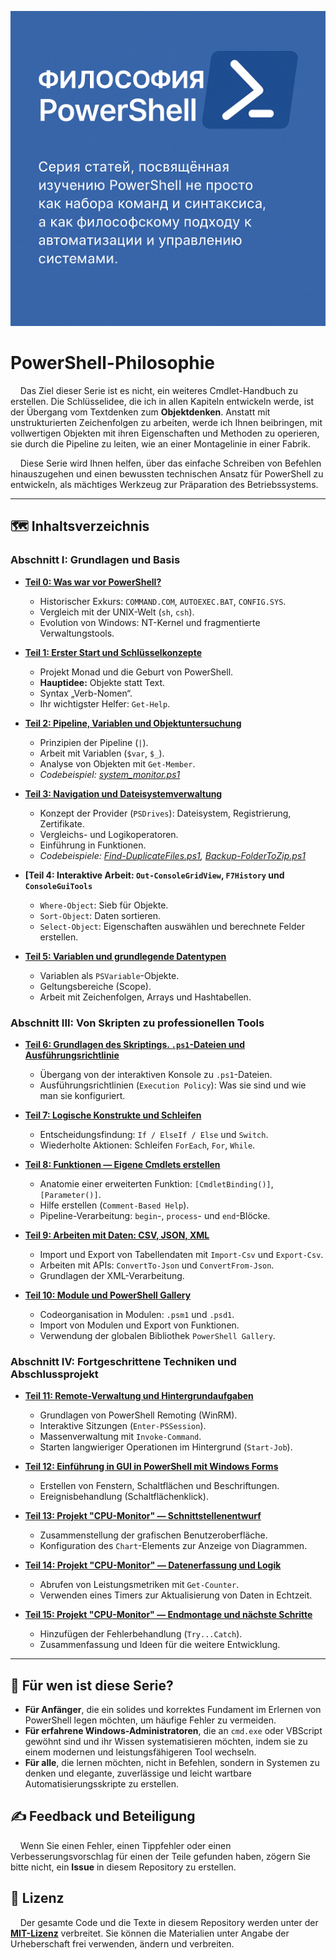 ![1](assets/cover.png)
# PowerShell-Philosophie

&nbsp;&nbsp;&nbsp;&nbsp;Das Ziel dieser Serie ist es nicht, ein weiteres Cmdlet-Handbuch zu erstellen.
Die Schlüsselidee, die ich in allen Kapiteln entwickeln werde, ist der Übergang vom Textdenken zum **Objektdenken**.
Anstatt mit unstrukturierten Zeichenfolgen zu arbeiten, werde ich Ihnen beibringen, mit vollwertigen Objekten mit ihren Eigenschaften und Methoden zu operieren,
sie durch die Pipeline zu leiten, wie an einer Montagelinie in einer Fabrik.


&nbsp;&nbsp;&nbsp;&nbsp;Diese Serie wird Ihnen helfen, über das einfache Schreiben von Befehlen hinauszugehen und einen bewussten technischen Ansatz für PowerShell zu entwickeln,
als mächtiges Werkzeug zur Präparation des Betriebssystems.

---

## 🗺️ Inhaltsverzeichnis

### **Abschnitt I: Grundlagen und Basis**

*   **[Teil 0: Was war vor PowerShell?](./01.md)**
    *   Historischer Exkurs: `COMMAND.COM`, `AUTOEXEC.BAT`, `CONFIG.SYS`.
    *   Vergleich mit der UNIX-Welt (`sh`, `csh`).
    *   Evolution von Windows: NT-Kernel und fragmentierte Verwaltungstools.

*   **[Teil 1: Erster Start und Schlüsselkonzepte](./01.md)**
    *   Projekt Monad und die Geburt von PowerShell.
    *   **Hauptidee:** Objekte statt Text.
    *   Syntax „Verb-Nomen“.
    *   Ihr wichtigster Helfer: `Get-Help`.

*   **[Teil 2: Pipeline, Variablen und Objektuntersuchung](./02.md)**
    *   Prinzipien der Pipeline (`|`).
    *   Arbeit mit Variablen (`$var`, `$_`).
    *   Analyse von Objekten mit `Get-Member`.
    *   *Codebeispiel: [system_monitor.ps1](./code/02/system_monitor.ps1)*


*   **[Teil 3: Navigation und Dateisystemverwaltung](./03.md)**
    *   Konzept der Provider (`PSDrives`): Dateisystem, Registrierung, Zertifikate.
    *   Vergleichs- und Logikoperatoren.
    *   Einführung in Funktionen.
    *   *Codebeispiele: [Find-DuplicateFiles.ps1](./code/03/Find-DuplicateFiles.ps1), [Backup-FolderToZip.ps1](./code/03/Backup-FolderToZip.ps1)*

*   **[Teil 4: Interaktive Arbeit: `Out-ConsoleGridView`, `F7History` und `ConsoleGuiTools`**






    *   `Where-Object`: Sieb für Objekte.
    *   `Sort-Object`: Daten sortieren.
    *   `Select-Object`: Eigenschaften auswählen und berechnete Felder erstellen.

*   **[Teil 5: Variablen und grundlegende Datentypen](./05.md)**
    *   Variablen als `PSVariable`-Objekte.
    *   Geltungsbereiche (Scope).
    *   Arbeit mit Zeichenfolgen, Arrays und Hashtabellen.

### **Abschnitt III: Von Skripten zu professionellen Tools**

*   **[Teil 6: Grundlagen des Skriptings. `.ps1`-Dateien und Ausführungsrichtlinie](./06.md)**
    *   Übergang von der interaktiven Konsole zu `.ps1`-Dateien.
    *   Ausführungsrichtlinien (`Execution Policy`): Was sie sind und wie man sie konfiguriert.

*   **[Teil 7: Logische Konstrukte und Schleifen](./07.md)**
    *   Entscheidungsfindung: `If / ElseIf / Else` und `Switch`.
    *   Wiederholte Aktionen: Schleifen `ForEach`, `For`, `While`.

*   **[Teil 8: Funktionen — Eigene Cmdlets erstellen](./08.md)**
    *   Anatomie einer erweiterten Funktion: `[CmdletBinding()]`, `[Parameter()]`.
    *   Hilfe erstellen (`Comment-Based Help`).
    *   Pipeline-Verarbeitung: `begin`-, `process`- und `end`-Blöcke.

*   **[Teil 9: Arbeiten mit Daten: CSV, JSON, XML](./09.md)**
    *   Import und Export von Tabellendaten mit `Import-Csv` und `Export-Csv`.
    *   Arbeiten mit APIs: `ConvertTo-Json` und `ConvertFrom-Json`.
    *   Grundlagen der XML-Verarbeitung.

*   **[Teil 10: Module und PowerShell Gallery](./10.md)**
    *   Codeorganisation in Modulen: `.psm1` und `.psd1`.
    *   Import von Modulen und Export von Funktionen.
    *   Verwendung der globalen Bibliothek `PowerShell Gallery`.

### **Abschnitt IV: Fortgeschrittene Techniken und Abschlussprojekt**

*   **[Teil 11: Remote-Verwaltung und Hintergrundaufgaben](./11.md)**
    *   Grundlagen von PowerShell Remoting (WinRM).
    *   Interaktive Sitzungen (`Enter-PSSession`).
    *   Massenverwaltung mit `Invoke-Command`.
    *   Starten langwieriger Operationen im Hintergrund (`Start-Job`).

*   **[Teil 12: Einführung in GUI in PowerShell mit Windows Forms](./12.md)**
    *   Erstellen von Fenstern, Schaltflächen und Beschriftungen.
    *   Ereignisbehandlung (Schaltflächenklick).

*   **[Teil 13: Projekt "CPU-Monitor" — Schnittstellenentwurf](./13.md)**
    *   Zusammenstellung der grafischen Benutzeroberfläche.
    *   Konfiguration des `Chart`-Elements zur Anzeige von Diagrammen.

*   **[Teil 14: Projekt "CPU-Monitor" — Datenerfassung und Logik](./14.md)**
    *   Abrufen von Leistungsmetriken mit `Get-Counter`.
    *   Verwenden eines Timers zur Aktualisierung von Daten in Echtzeit.

*   **[Teil 15: Projekt "CPU-Monitor" — Endmontage und nächste Schritte](./15.md)**
    *   Hinzufügen der Fehlerbehandlung (`Try...Catch`).
    *   Zusammenfassung und Ideen für die weitere Entwicklung.

---

## 🎯 Für wen ist diese Serie?

*   **Für Anfänger**, die ein solides und korrektes Fundament im Erlernen von PowerShell legen möchten, um häufige Fehler zu vermeiden.
*   **Für erfahrene Windows-Administratoren**, die an `cmd.exe` oder VBScript gewöhnt sind und ihr Wissen systematisieren möchten, indem sie zu einem modernen und leistungsfähigeren Tool wechseln.
*   **Für alle**, die lernen möchten, nicht in Befehlen, sondern in Systemen zu denken und elegante, zuverlässige und leicht wartbare Automatisierungsskripte zu erstellen.

## ✍️ Feedback und Beteiligung

&nbsp;&nbsp;&nbsp;&nbsp;Wenn Sie einen Fehler, einen Tippfehler oder einen Verbesserungsvorschlag für einen der Teile gefunden haben, zögern Sie bitte nicht, ein **Issue** in diesem Repository zu erstellen.

## 📜 Lizenz

&nbsp;&nbsp;&nbsp;&nbsp;Der gesamte Code und die Texte in diesem Repository werden unter der **[MIT-Lizenz](./LICENSE)** verbreitet. Sie können die Materialien unter Angabe der Urheberschaft frei verwenden, ändern und verbreiten.